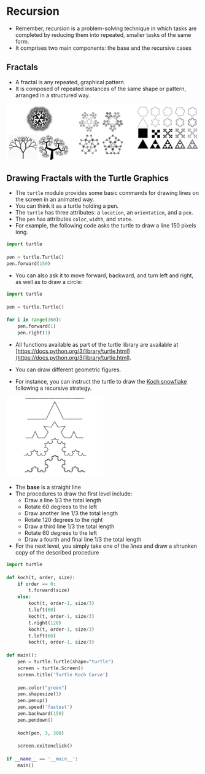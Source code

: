 # Recursion

* Remember, recursion is a problem-solving technique in which tasks are completed by reducing them into repeated, smaller tasks of the same form.
* It comprises two main components: the base and the recursive cases

## Fractals

* A fractal is any repeated, graphical pattern.
* It is composed of repeated instances of the same shape or pattern, arranged in a structured way.

<img src="../img/fractals.png" alt="Fractals" class="center"/>

## Drawing Fractals with the Turtle Graphics

* The `turtle` module provides some basic commands for drawing lines on the screen in an animated way.
* You can think it as a turtle holding a pen.
* The `turtle` has three attributes: a `location`, an `orientation`, and a `pen`.
* The `pen` has attributes `color`, `width`, and `state`.
* For example, the following code asks the turtle to draw a line 150 pixels long.

```python
import turtle

pen = turtle.Turtle()
pen.forward(150)
```

* You can also ask it to move forward, backward, and turn left and right, as well as to draw a circle:

```python
import turtle

pen = turtle.Turtle()

for i in range(360):
    pen.forward(1)
    pen.right(1)  
```

* All functions available as part of the turtle library are available at [https://docs.python.org/3/library/turtle.html](https://docs.python.org/3/library/turtle.html).

* You can draw different geometric figures.
* For instance, you can instruct the turtle to draw the [Koch snowflake](https://en.wikipedia.org/wiki/Koch_snowflake) following a recursive strategy.

<img src="../img/koch-curve-levels.png" alt="och snowflake" width="50%" height="50%" class="center"/>
<!-- ![Koch snowflake](/img/koch-curve-levels.png) -->

* The **base** is a straight line
* The procedures to draw the first level include:
    - Draw a line 1/3 the total length
    - Rotate 60 degrees to the left
    - Draw another line 1/3 the total length
    - Rotate 120 degrees to the right
    - Draw a third line 1/3 the total length
    - Rotate 60 degrees to the left
    - Draw a fourth and final line 1/3 the total length
* For the next level, you simply take one of the _lines_ and draw a shrunken copy of the described procedure

```python
import turtle

def koch(t, order, size):
    if order == 0:
        t.forward(size)
    else:
        koch(t, order-1, size/3)
        t.left(60)
        koch(t, order-1, size/3)
        t.right(120)
        koch(t, order-1, size/3)
        t.left(60)
        koch(t, order-1, size/3)

def main():
    pen = turtle.Turtle(shape="turtle")
    screen = turtle.Screen()
    screen.title('Turtle Koch Curve')

    pen.color("green")
    pen.shapesize(1)    
    pen.penup()
    pen.speed('fastest')
    pen.backward(150)
    pen.pendown()

    koch(pen, 3, 300)

    screen.exitonclick()

if __name__ == '__main__':
    main()

```